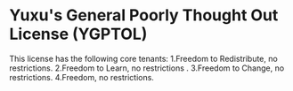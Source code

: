 # Yuxu's General Poorly Thought Out License (YGPTOL)

This license has the following core tenants:
    1.Freedom to Redistribute, no restrictions.
    2.Freedom to Learn, no restrictions .
    3.Freedom to Change, no restrictions.
    4.Freedom, no restrictions.


